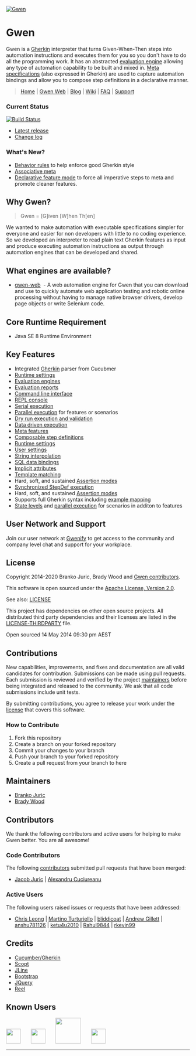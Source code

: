[![Gwen](https://github.com/gwen-interpreter/gwen/wiki/img/gwen-attractor.png)](https://github.com/gwen-interpreter/gwen/wiki/The-Gwen-Logo)

Gwen
====

Gwen is a [Gherkin](https://docs.cucumber.io/gherkin/reference/) interpreter that turns Given-When-Then steps into automation instructions and executes them for you so you don't 
have to do all the programming work. It has an abstracted 
[evaluation engine](https://github.com/gwen-interpreter/gwen/wiki/Evaluation-Engines) allowing any type of automation capability to be built and mixed in.
[Meta specifications](https://github.com/gwen-interpreter/gwen/wiki/Meta-Features) (also expressed in Gherkin) are used to capture automation bindings and allow you to compose step definitions in a declarative manner.

> [Home](http://gweninterpreter.org)
  | [Gwen Web](https://github.com/gwen-interpreter/gwen-web)
  | [Blog](https://gweninterpreter.wordpress.com)
  | [Wiki](https://github.com/gwen-interpreter/gwen/wiki)
  | [FAQ](https://github.com/gwen-interpreter/gwen/wiki/FAQ)
  | [Support](#user-network-and-support)

### Current Status

[![Build Status](https://travis-ci.org/gwen-interpreter/gwen.svg)](https://travis-ci.org/gwen-interpreter/gwen)

- [Latest release](https://github.com/gwen-interpreter/gwen/releases/latest)
- [Change log](CHANGELOG)

### What's New?

- [Behavior rules](https://github.com/gwen-interpreter/gwen/wiki/Runtime-Settings#gwenbehaviorrules) to help enforce good Gherkin style
- [Associative meta](https://github.com/gwen-interpreter/gwen/wiki/Runtime-Settings#gwenassociativemeta)
- [Declarative feature mode](https://github.com/gwen-interpreter/gwen/wiki/Runtime-Settings#gwenfeaturemode) to force all imperative steps to meta and promote cleaner features.

Why Gwen?
---------

> Gwen = [G]iven [W]hen Th[en]

We wanted to make automation with executable specifications simpler for everyone and easier for non developers with little to no coding experience. So we developed an interpreter to read plain text Gherkin features as input and produce executing automation instructions as output through automation engines that can be developed and shared.

What engines are available?
---------------------------

- [gwen-web](https://github.com/gwen-interpreter/gwen-web)
  - A web automation engine for Gwen that you can download and use to quickly automate web application testing and
    robotic online processing without having to manage native browser drivers, develop page objects or write Selenium code.

Core Runtime Requirement
------------------------

- Java SE 8 Runtime Environment

Key Features
------------

- Integrated [Gherkin](https://cucumber.io/docs/reference) parser from Cucubmer
- [Runtime settings](https://github.com/gwen-interpreter/gwen/wiki/Runtime-Settings)
- [Evaluation engines](https://github.com/gwen-interpreter/gwen/wiki/Evaluation-Engines)
- [Evaluation reports](https://github.com/gwen-interpreter/gwen/wiki/Evaluation-Reports)
- [Command line interface](https://github.com/gwen-interpreter/gwen/wiki/Command-Line-Interface)
- [REPL console](https://github.com/gwen-interpreter/gwen/wiki/REPL-Console)
- [Serial execution](https://github.com/gwen-interpreter/gwen/wiki/Execution-Modes#serial-execution)
- [Parallel execution](https://github.com/gwen-interpreter/gwen/wiki/Execution-Modes#parallel-execution) for features or scenarios
- [Dry run execution and validation](https://github.com/gwen-interpreter/gwen/wiki/Execution-Modes#dry-run-validation)
- [Data driven execution](https://github.com/gwen-interpreter/gwen/wiki/Execution-Modes#data-driven-execution)
- [Meta features](https://github.com/gwen-interpreter/gwen/wiki/Meta-Features)
- [Composable step definitions](https://github.com/gwen-interpreter/gwen/wiki/Meta-Features#composable-step-definitions)
- [Runtime settings](https://github.com/gwen-interpreter/gwen/wiki/Runtime-Settings)
- [User settings](https://github.com/gwen-interpreter/gwen/wiki/User-Settings)
- [String interpolation](https://github.com/gwen-interpreter/gwen/wiki/String-Interpolation)
- [SQL data bindings](https://github.com/gwen-interpreter/gwen/wiki/SQL-Data-Bindings)
- [Implicit attributes](https://github.com/gwen-interpreter/gwen/wiki/Implicit-Attributes)
- [Template matching](https://github.com/gwen-interpreter/gwen/wiki/Template-Matching)
- Hard, soft, and sustained [Assertion modes](https://github.com/gwen-interpreter/gwen/wiki/Assertion-Modes)
- [Synchronized StepDef execution](https://github.com/gwen-interpreter/gwen/wiki/Synchronized-StepDefs)
- Hard, soft, and sustained [Assertion modes](https://github.com/gwen-interpreter/gwen/wiki/Assertion-Modes)
- Supports full Gherkin syntax including [example mapping](https://cucumber.io/blog/2015/12/08/example-mapping-introduction)
- [State levels](https://github.com/gwen-interpreter/gwen/wiki/State-Levels) and [parallel execution](https://github.com/gwen-interpreter/gwen/wiki/Execution-Modes#parallel-scenario-execution) for scenarios in additon to features

User Network and Support
------------------------

Join our user network at [Gwenify](https://www.gwenify.com/) to get access to the community and company level chat and support for your workplace.

License
-------

Copyright 2014-2020 Branko Juric, Brady Wood and [Gwen contributors](#code-contributors).

This software is open sourced under the
[Apache License, Version 2.0](http://www.apache.org/licenses/LICENSE-2.0.txt).

See also: [LICENSE](LICENSE)

This project has dependencies on other open source projects. All distributed third party dependencies and their
licenses are listed in the [LICENSE-THIRDPARTY](LICENSE-THIRDPARTY) file.

Open sourced 14 May 2014 09:30 pm AEST

Contributions
-------------

New capabilities, improvements, and fixes and documentation are all valid candidates for contribution. Submissions can be made using pull requests. Each submission is reviewed and verified by the project [maintainers](#maintainers) before being integrated and released 
to the community. We ask that all code submissions include unit tests.

By submitting contributions, you agree to release your work under the [license](#license) that covers this software.

### How to Contribute

1. Fork this repository
2. Create a branch on your forked repository
3. Commit your changes to your branch
4. Push your branch to your forked repository
5. Create a pull request from your branch to here

Maintainers
-----------

- [Branko Juric](https://github.com/bjuric)
- [Brady Wood](https://github.com/bradywood)

Contributors
------------

We thank the following contributors and active users for helping to make Gwen better. You are all awesome!

### Code Contributors

The following [contributors](https://github.com/gwen-interpreter/gwen/graphs/contributors) submitted pull requests
that have been merged:

- [Jacob Juric](https://github.com/TheReturningVoid)
| [Alexandru Cuciureanu](https://github.com/acuciureanu)

### Active Users

The following users raised issues or requests that have been addressed:

- [Chris Leong](https://github.com/aztheque)
| [Martino Turturiello](https://github.com/martino-jelli)
| [bliddicoat](https://github.com/bliddicoat)
| [Andrew Gillett](https://github.com/asgillett)
| [anshu781126](https://github.com/anshu781126)
| [ketu4u2010](https://github.com/ketu4u2010)
| [Rahul9844](https://github.com/Rahul9844)
| [rkevin99](https://github.com/rkevin99)

Credits
-------
- [Cucumber/Gherkin](https://docs.cucumber.io/gherkin/reference/)
- [Scopt](https://github.com/scopt/scopt)
- [JLine](https://github.com/jline/jline2)
- [Bootstrap](https://getbootstrap.com/)
- [JQuery](https://jquery.com/)
- [Reel](https://github.com/pisi/Reel)

Known Users
-----------
<a href="https://www.matrak.com.au" target="_blank"><img src="https://gwen-interpreter.github.io/assets/img/users/matrak-logo.png" height="40"/></a> &nbsp; &nbsp; &nbsp; <a href="https://www.smartstream-stp.com/" target="_blank"><img src="https://gwen-interpreter.github.io/assets/img/users/smartstream-logo.png" height="40"/></a> &nbsp; &nbsp; &nbsp; <a href="https://crystaldelta.com/" target="_blank"><img src="https://gwen-interpreter.github.io/assets/img/users/crystaldelta-logo.png" height="70"/></a> &nbsp; &nbsp; &nbsp; <a href="https://sdet-digital.business.site/" target="_blank"><img src="https://gwen-interpreter.github.io/assets/img/users/sdetdigital-logo.png" height="40"/></a>

---
